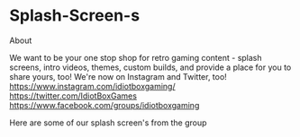 # Splash-Screen-s



About


We want to be your one stop shop for retro gaming content - splash screens, intro videos, themes, custom builds, and provide a place for you to share yours, too!
We're now on Instagram and Twitter, too!
https://www.instagram.com/idiotboxgaming/
https://twitter.com/IdiotBoxGames
https://www.facebook.com/groups/idiotboxgaming

Here are some of our splash screen's from the group
